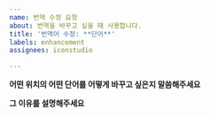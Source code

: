 ```yaml
---
name: 번역 수정 요청
about: 번역을 바꾸고 싶을 때 사용합니다.
title: '번역어 수정: **단어**'
labels: enhancement
assignees: iconstudio

---
```


**어떤 위치의 어떤 단어를 어떻게 바꾸고 싶은지 말씀해주세요**

**그 이유를 설명해주세요**
